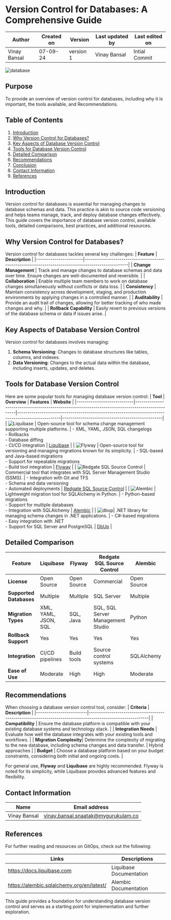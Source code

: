 # Version Control for Databases: A Comprehensive Guide

  | Author        | Created on | Version | Last updated by | Last edited on |
  |-------------|---------|-------------|-------------|---------|
  | Vinay Bansal | 07-09-24 | version 1 | Vinay Bansal | Intial Commit |

![database](https://github.com/user-attachments/assets/5102e5e4-1b85-4d77-9f41-5a3173005ff4)

## Purpose 
To provide an overview of version control for databases, including why it is important, the tools available, and Recommendations.
## Table of Contents

1. [Introduction](#introduction)
2. [Why Version Control for Databases?](#why-version-control-for-databases)
3. [Key Aspects of Database Version Control](#key-aspects-of-database-version-control)
4. [Tools for Database Version Control](#tools-for-database-version-control)
5. [Detailed Comparison](#detailed-comparison)
6. [Recommendations](#recommendations)
7. [Conclusion](#conclusion)
8. [Contact Information](#contact-information)
9. [References](#references)
   
## Introduction
Version control for databases is essential for managing changes to database schemas and data. This practice is akin to source code versioning and helps teams manage, track, and deploy database changes effectively. This guide covers the importance of database version control, available tools, detailed comparisons, best practices, and additional resources.

## Why Version Control for Databases?
Version control for databases tackles several key challenges:
| **Feature**           | **Description**                                                                                   |
|-----------------------|---------------------------------------------------------------------------------------------------|
| **Change Management** | Track and manage changes to database schemas and data over time. Ensure changes are well-documented and reversible. |
| **Collaboration**     | Enable multiple team members to work on database changes simultaneously without conflicts or data loss. |
| **Consistency**       | Maintain consistency across development, staging, and production environments by applying changes in a controlled manner. |
| **Auditability**      | Provide an audit trail of changes, allowing for better tracking of who made changes and why.     |
| **Rollback Capability** | Easily revert to previous versions of the database schema or data if issues arise.              |

## Key Aspects of Database Version Control
Version control for databases involves managing:
1. **Schema Versioning**: Changes to database structures like tables, columns, and indexes.
2. **Data Versioning**: Changes to the actual data within the database, including inserts, updates, and deletes.

## Tools for Database Version Control
Here are some popular tools for managing database version control:
| **Tool**                   | **Overview**                                                                                     | **Features**                                                                                       | **Website**                                     |
|----------------------------|-------------------------------------------------------------------------------------------------|---------------------------------------------------------------------------------------------------|-------------------------------------------------|
| ![Liquibase](https://github.com/user-attachments/assets/9a36fac6-e9ee-4579-9807-84065ca345fe) | Open-source tool for schema change management supporting multiple platforms.                    | - XML, YAML, JSON, SQL changelogs<br>- Rollbacks<br>- Database diffing<br>- CI/CD integration | [Liquibase](https://www.liquibase.com)          |
| ![Flyway](https://github.com/user-attachments/assets/d98f1d01-be80-4b22-85ef-18eb2a8052de)   | Open-source tool for versioning and managing migrations known for its simplicity.               | - SQL-based and Java-based migrations<br>- Support for repeatable migrations<br>- Build tool integration | [Flyway](https://flywaydb.org)                  |
| ![Redgate SQL Source Control](https://github.com/user-attachments/assets/1b0328cb-f6c8-4151-a9f0-7229c87bb962) | Commercial tool that integrates with SQL Server Management Studio (SSMS).                        | - Integration with Git and TFS<br>- Schema and data versioning<br>- Automated deployments | [Redgate SQL Source Control](https://www.red-gate.com/products/sql-development/sql-source-control/) |
| ![Alembic](https://github.com/user-attachments/assets/ab82d360-d7b1-4d36-87e6-8678667d9239) | Lightweight migration tool for SQLAlchemy in Python.                                              | - Python-based migrations<br>- Support for multiple databases<br>- Integration with SQLAlchemy | [Alembic](https://alembic.sqlalchemy.org)       |
| ![dbup](https://github.com/user-attachments/assets/6a7a0e9a-037d-44b3-a99c-b12b07afa33b)| .NET library for managing schema changes in .NET applications.                                  | - C#-based migrations<br>- Easy integration with .NET<br>- Support for SQL Server and PostgreSQL | [DbUp](https://dbup.readthedocs.io/en/latest/)            |


## Detailed Comparison

| Feature                      | Liquibase | Flyway | Redgate SQL Source Control | Alembic | DbUp |
|------------------------------|-----------|--------|----------------------------|---------|------|
| **License**                  | Open Source | Open Source | Commercial                 | Open Source | Open Source |
| **Supported Databases**      | Multiple   | Multiple | SQL Server                 | Multiple | SQL Server, PostgreSQL |
| **Migration Types**          | XML, YAML, JSON, SQL | SQL, Java | SQL, SQL Server Management Studio | Python | C# |
| **Rollback Support**         | Yes       | Yes    | Yes                        | Yes     | No   |
| **Integration**              | CI/CD pipelines | Build tools | Source control systems | SQLAlchemy | .NET applications |
| **Ease of Use**              | Moderate  | High   | High                       | Moderate | Moderate |

## Recommendations
When choosing a database version control tool, consider:
| **Criteria**            | **Description** |
|-------------------------|-----------------------------------------------------------------------------------------------------------|
| **Compatibility**       | Ensure the database platform is compatible with your existing database systems and technology stack.     |
| **Integration Needs**   | Evaluate how well the database integrates with your existing tools and workflows.                        | 
| **Migration Complexity**| Determine the complexity of migrating to the new database, including schema changes and data transfer.    | Hybrid approaches |
| **Budget**              | Choose a database platform based on your budget constraints, considering both initial and ongoing costs.  |

For general use, **Flyway** and **Liquibase** are highly recommended. Flyway is noted for its simplicity, while Liquibase provides advanced features and flexibility.

## Contact Information

| Name | Email address|
|------|---------------------|
| Vinay Bansal | vinay.bansal.snaatak@mygurukulam.co |

## References
For further reading and resources on GitOps, check out the following:

| Links | Descriptions|
|------|---------------------|
| https://docs.liquibase.com | Liquibase Documentation |
| https://alembic.sqlalchemy.org/en/latest/ | Alembic Documentation |

This guide provides a foundation for understanding database version control and serves as a starting point for implementation and further exploration.

